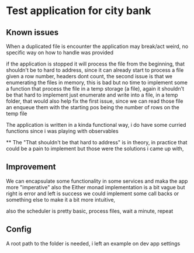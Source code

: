 # Test application for city bank

## Known issues

When a duplicated file is encounter the application may break/act weird, no
specific way on how to handle was provided

if the application is stopped it will process the file from the beginning, 
that shouldn't be to hard to address, since it can already start to process 
a file given a row number, headers dont count, the second issue is that we
enumerating the files in memory, this is bad but no time to implement some
a function that process the file in a temp storage (a file), again it 
shouldn't be that hard to implement just enumerate and write into a file, 
in a temp folder, that would also help fix the first issue, since we can 
read those file an enqueue them with the starting pos being the number of rows
on the temp file

The application is written in a kinda functional way, i do have some curried functions
since i was playing with observables

** The "That shouldn't be that hard to address" is in theory, in practice that could
be a pain to implement but those were the solutions i came up with,

## Improvement

We can encapsulate some functionality in some services and maka the app more "imperative"
also the Either monad implementation is a bit vague but right is error and left is success
we could implement some call backs or something else to make it a bit more intuitive,

also the scheduler is pretty basic, process files, wait a minute, repeat

## Config
A root path to the folder is needed, i left an example on dev app settings